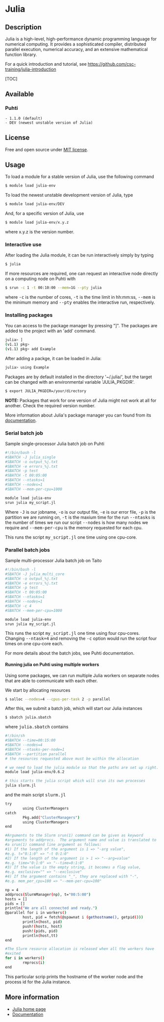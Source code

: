 # Julia

## Description

Julia is a high-level, high-performance dynamic programming language for
numerical computing. It provides a sophisticated compiler, distributed
parallel execution, numerical accuracy, and an extensive mathematical
function library.

For a quick introduction and tutorial, see https://github.com/csc-training/julia-introduction 

[TOC]

## Available

### Puhti

	- 1.1.0 (default)
	- DEV (newest unstable version of Julia)

## License
Free and open source under [MIT license](https://github.com/JuliaLang/julia/blob/master/LICENSE.md).

## Usage

To load a module for a stable version of Julia, use the following command

```bash
$ module load julia-env
```

To load the newest unstable development version of Julia, type

```bash
$ module load julia-env/DEV
```

And, for a specific version of Julia, use

```bash
$ module load julia-env/x.y.z
```

where x.y.z is the version number.

### Interactive use

After loading the Julia module, it can be run interactively simply by
typing

```bash
$ julia
```

If more resources are required, one can request an interactive node
directly on a computing node on Puhti with

```bash
$ srun -c 1 -t 00:10:00 --mem=1G --pty julia
```

where <kbd>-c</kbd> is the number of cores,  <kbd>-t</kbd> is the time limit in hh:mm:ss,  <kbd>--mem</kbd> is the minimum memory and  <kbd>--pty</kbd> enables the interactive run, respectively.

### Installing packages

You can access to the package manager by pressing "]". The packages are added to the project with an 'add' command.

```bash
julia> ]
(v1.1) pkg>
(v1.1) pkg> add Example
```

After adding a packge, it can be loaded in Julia:

```bash
julia> using Example
```

Packages are by default installed in the directory '~/.julia/', but the target can be changed with an environmental variable 'JULIA_PKGDIR'.

```bash
$ export JULIA_PKGDIR=/your/directory
```

**NOTE:** Packages that work for one version of Julia might not work at all for another. Check the required version number.

More information about Julia's package manager you can found from its [documentation](https://julialang.github.io/Pkg.jl/v1/).

### Serial batch job

Sample single-processor Julia batch job on Puhti

```bash
#!/bin/bash -l
#SBATCH -J julia_single
#SBATCH -o output_%j.txt
#SBATCH -e errors_%j.txt
#SBATCH -p test
#SBATCH -t 00:05:00
#SBATCH --ntasks=1
#SBATCH --nodes=1
#SBATCH --mem-per-cpu=1000

module load julia-env
srun julia my_script.jl
```

Where <kbd>-J</kbd> is our jobname, <kbd>-o</kbd> is our output file, <kbd>-e</kbd> is our error file, <kbd>-p</kbd> is the partition we are running on,
 <kbd>-t</kbd> is the maxium time for the run  <kbd>--ntasks</kbd> is the number of times we run our script <kbd>--nodes</kbd> is how many nodes we require and <kbd>--mem-per-cpu</kbd> is the memory requested for each cpu.

This runs the script <kbd>my\_script.jl</kbd> one time using one cpu-core.

### Parallel batch jobs

Sample multi-processor Julia batch job on Taito

```bash
#!/bin/bash -l
#SBATCH -J julia_multi_core
#SBATCH -o output_%j.txt
#SBATCH -e errors_%j.txt
#SBATCH -p test
#SBATCH -t 00:05:00
#SBATCH --ntasks=1
#SBATCH --nodes=1
#SBATCH -c 4
#SBATCH --mem-per-cpu=1000

module load julia-env 
srun julia my_script.jl
```

This runs the script <kbd>my\_script.jl</kbd> one time using four cpu-cores. Changing <kbd>--ntask=4</kbd> and removing the <kbd>-c</kbd> option would run the script four times on one cpu-core each.

For more details about the batch jobs, see Puhti documentation.

#### Running julia on Puhti using multiple workers

Using some packages, we can run multiple Julia workers on separate nodes
that are able to communicate with each other.

We start by allocating resources

```bash
$ salloc --nodes=4 --cpus-per-task 2 -p parallel
```

After this, we submit a batch job, which will start our Julia instances

```bash
$ sbatch julia.sbatch
```

where <kbd>julia.sbatch</kbd> contains

```bash
#!/bin/sh
#SBATCH --time=00:15:00
#SBATCH --nodes=4
#SBATCH --ntasks-per-node=1
#SBATCH --partition parallel
# the resources requested above must be within the allocation

# we need to load the julia module so that the paths are set up right.
module load julia-env/0.6.2

# this starts the julia script which will srun its own processes
julia slurm.jl
```

and the main script <kbd>slurm.jl</kbd>

```bash
try
        using ClusterManagers
catch
        Pkg.add("ClusterManagers")
        using ClusterManagers
end

#Arguments to the Slurm srun(1) command can be given as keyword
#arguments to addprocs.  The argument name and value is translated to
#a srun(1) command line argument as follows:
#1) If the length of the argument is 1 => "-arg value",
#e.g. t="0:1:0" => "-t 0:1:0"
#2) If the length of the argument is > 1 => "--arg=value"
#e.g. time="0:1:0" => "--time=0:1:0"
#3) If the value is the empty string, it becomes a flag value,
#e.g. exclusive="" => "--exclusive"
#4) If the argument contains "_", they are replaced with "-",
#e.g. mem_per_cpu=100 => "--mem-per-cpu=100"

np = 4
addprocs(SlurmManager(np), t="00:5:00")
hosts = []
pids = []
println("We are all connected and ready.")
@parallel for i in workers()
        host, pid = fetch(@spawnat i (gethostname(), getpid()))
        println(host, pid)
        push!(hosts, host)
        push!(pids, pid)
        println(host,tt)
end

#The Slurm resource allocation is released when all the workers have
#exited
for i in workers()
        rmprocs(i)
end
```

This particular scrip prints the hostname of the worker node and the
process id for the Julia instance.

## More information

* [Julia home page](<https://julialang.org/>)
* [Documentation](<https://docs.julialang.org/en/stable/>)

